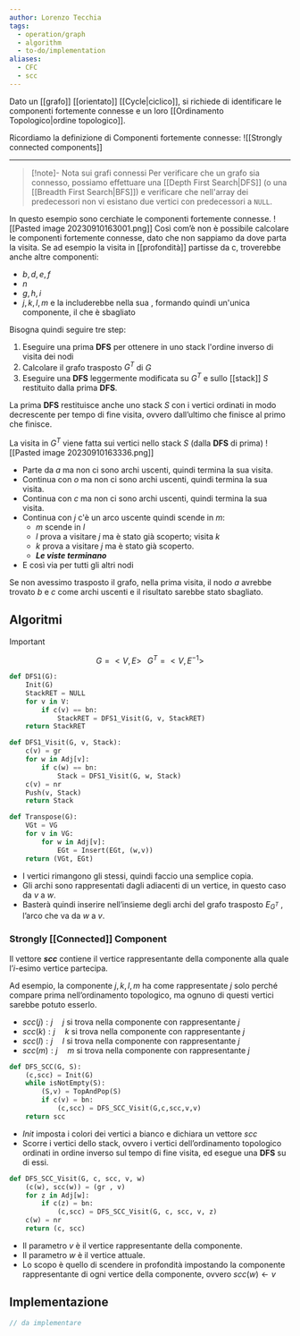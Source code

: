 ```yaml
---
author: Lorenzo Tecchia
tags:
  - operation/graph
  - algorithm
  - to-do/implementation
aliases:
  - CFC
  - scc
---
```

Dato un [[grafo]] [[orientato]] [[Cycle|ciclico]], si richiede di identificare le componenti fortemente connesse e un loro [[Ordinamento Topologico|ordine topologico]].

Ricordiamo la definizione di Componenti fortemente connesse:
![[Strongly connected components]]

---
>[!note]- Nota sui grafi connessi
> Per verificare che un grafo sia connesso, possiamo effettuare una [[Depth First Search|DFS]] (o una [[Breadth First Search|BFS]]) e verificare che nell'array dei predecessori non vi esistano due vertici con predecessori a `NULL`.

In questo esempio sono cerchiate le componenti fortemente connesse.
![[Pasted image 20230910163001.png]]
Così com’è non è possibile calcolare le componenti fortemente connesse, dato che non sappiamo da dove parta la visita.
Se ad esempio la visita in [[profondità]] partisse da c, troverebbe anche altre componenti:
- $b,d,e,f$
- $n$
- $g,h,i$
- $j,k,l,m$ 
e la includerebbe nella sua , formando quindi un'unica componente, il che è sbagliato

Bisogna quindi seguire tre step:
1. Eseguire una prima $\textbf{DFS}$ per ottenere in uno stack l'ordine inverso di visita dei nodi
2. Calcolare il grafo trasposto $G^T$ di $G$
3. Eseguire una $\textbf{DFS}$ leggermente modificata su $G^T$ e sullo [[stack]] $S$ restituito dalla prima $\textbf{DFS}$.

La prima $\textbf{DFS}$ restituisce anche uno stack $S$ con i vertici ordinati in modo decrescente per tempo di fine visita, ovvero dall’ultimo che finisce al primo che finisce.

La visita in $G^T$ viene fatta sui vertici nello stack $S$ (dalla $\textbf{DFS}$ di prima)
![[Pasted image 20230910163336.png]]
- Parte da $a$ ma non ci sono archi uscenti, quindi termina la sua visita.
- Continua con $o$ ma non ci sono archi uscenti, quindi termina la sua visita.
- Continua con $c$ ma non ci sono archi uscenti, quindi termina la sua visita.
- Continua con $j$ c'è un arco uscente quindi scende in $m$:
	- $m$ scende in $l$
	- $l$ prova a visitare $j$ ma è stato già scoperto; visita $k$
	- $k$ prova a visitare $j$ ma  è stato già scoperto.
	- ***Le viste terminano***
- E così via per tutti gli altri nodi

Se non avessimo trasposto il grafo, nella prima visita, il nodo $a$ avrebbe trovato $b$ e $c$ come archi uscenti e il risultato sarebbe stato sbagliato.

## Algoritmi
>[!important] 
>$$G=<V,E>\;\;\;G^{T}=<V,E^{-1}>$$


```Python
def DFS1(G):
	Init(G)
	StackRET = NULL
	for v in V:
		if c(v) == bn:
			StackRET = DFS1_Visit(G, v, StackRET)
	return StackRET
```

```python
def DFS1_Visit(G, v, Stack):
	c(v) = gr
	for w in Adj[v]:
		if c(w) == bn:
			Stack = DFS1_Visit(G, w, Stack)
	c(v) = nr
	Push(v, Stack)
	return Stack
```

```python 
def Transpose(G):
	VGt = VG
	for v in VG:
		for w in Adj[v]:
			EGt = Insert(EGt, (w,v))
	return (VGt, EGt)
```

- I vertici rimangono gli stessi, quindi faccio una semplice copia.
- Gli archi sono rappresentati dagli adiacenti di un vertice, in questo caso da $v$ a $w$.
- Basterà quindi inserire nell’insieme degli archi del grafo trasposto $E_{G^{T}}$ , l’arco che va da $w$ a $v$.

### Strongly [[Connected]] Component
Il vettore ***scc*** contiene il vertice rappresentante della componente alla quale l’$i$-esimo vertice partecipa.

Ad esempio, la componente $j, k, l, m$ ha come rappresentate $j$ solo perché compare prima nell’ordinamento topologico, ma ognuno di questi vertici sarebbe potuto esserlo.
- $scc(j):j\;\;\;\;\;j$ si trova nella componente con rappresentante $j$
- $scc(k):j\;\;\;\;\;k$ si trova nella componente con rappresentante $j$
- $scc(l):j\;\;\;\;\;l$ si trova nella componente con rappresentante $j$
- $scc(m):j\;\;\;\;\;m$ si trova nella componente con rappresentante $j$

```python
def DFS_SCC(G, S):
	(c,scc) = Init(G)
	while isNotEmpty(S):
		(S,v) = TopAndPop(S)
		if c(v) = bn:
			(c,scc) = DFS_SCC_Visit(G,c,scc,v,v)
	return scc
```

- $Init$ imposta i colori dei vertici a bianco e dichiara un vettore $scc$
- Scorre i vertici dello stack, ovvero i vertici dell’ordinamento topologico ordinati in ordine inverso sul tempo di fine visita, ed esegue una $\textbf{DFS}$ su di essi.
```python
def DFS_SCC_Visit(G, c, scc, v, w)
	(c(w), scc(w)) = (gr , v)
	for z in Adj[w]:
		if c(z) = bn:
			(c,scc) = DFS_SCC_Visit(G, c, scc, v, z)
	c(w) = nr
	return (c, scc)
```

- Il parametro $v$ è il vertice rappresentante della componente.
- Il parametro $w$ è il vertice attuale.
- Lo scopo è quello di scendere in profondità impostando la componente rappresentante di ogni vertice della componente, ovvero $scc(w) \leftarrow v$ 

## Implementazione
```C
// da implementare
```
